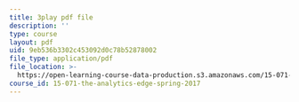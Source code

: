 ```yaml
---
title: 3play pdf file
description: ''
type: course
layout: pdf
uid: 9eb536b3302c453092d0c78b52878002
file_type: application/pdf
file_location: >-
  https://open-learning-course-data-production.s3.amazonaws.com/15-071-the-analytics-edge-spring-2017/9eb536b3302c453092d0c78b52878002_-G_d3A0x_0Y.pdf
course_id: 15-071-the-analytics-edge-spring-2017
---
```

